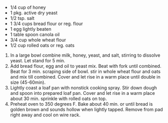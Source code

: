 * 1/4 cup of honey
* 1 pkg. active dry yeast
* 1/2 tsp. salt
* 1 3/4 cups bread flour or reg. flour
* 1 egg lightly beaten
* 1 table spoon canola oil
* 3/4 cup whole wheat flour
* 1/2 cup rolled oats or reg. oats

1. In a large bowl combine milk, honey, yeast, and salt, stirring to dissolve yeast. Let stand for 5 min.
1. Add bread flour, egg and oil to yeast mix. Beat with fork until combined. Beat for 3 min. scraping side of bowl. stir in whole wheat flour and oats and mix till combined. Cover and let rise in a warm place until double in size (45-60min).
1. Lightly coast a loaf pan with nonstick cooking spray. Stir down dough and spoon into prepared loaf pan. Cover and let rise in a warm place about 30 min. sprinkle with rolled oats on top.
1. Preheat oven to 350 degrees F. Bake about 40 min. or until bread is golden brown and sounds hollow when lightly tapped. Remove from pad right away and cool on wire rack.
